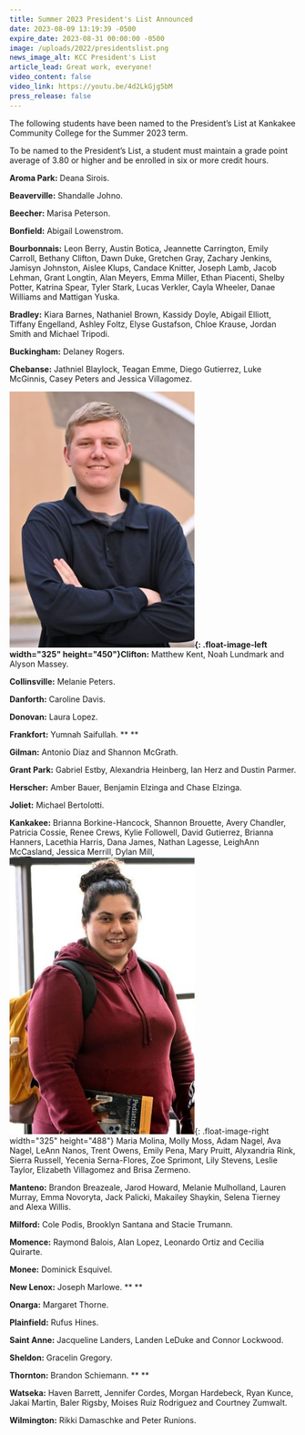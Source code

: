 ```yaml
---
title: Summer 2023 President's List Announced
date: 2023-08-09 13:19:39 -0500
expire_date: 2023-08-31 00:00:00 -0500
image: /uploads/2022/presidentslist.png
news_image_alt: KCC President's List
article_lead: Great work, everyone!
video_content: false
video_link: https://youtu.be/4d2LkGjg5bM
press_release: false
---
```

The following students have been named to the President’s List at Kankakee Community College for the Summer 2023 term.

To be named to the President’s List, a student must maintain a grade point average of 3.80 or higher and be enrolled in six or more credit hours.

**Aroma Park:** Deana Sirois.

**Beaverville:** Shandalle Johno.

**Beecher:** Marisa Peterson.

**Bonfield:** Abigail Lowenstrom.

**Bourbonnais:** Leon Berry, Austin Botica, Jeannette Carrington, Emily Carroll, Bethany Clifton, Dawn Duke, Gretchen Gray, Zachary Jenkins, Jamisyn Johnston, Aislee Klups, Candace Knitter, Joseph Lamb, Jacob Lehman, Grant Longtin, Alan Meyers, Emma Miller, Ethan Piacenti, Shelby Potter, Katrina Spear, Tyler Stark, Lucas Verkler, Cayla Wheeler, Danae Williams and Mattigan Yuska.

**Bradley:** Kiara Barnes, Nathaniel Brown, Kassidy Doyle, Abigail Elliott, Tiffany Engelland, Ashley Foltz, Elyse Gustafson, Chloe Krause, Jordan Smith and Michael Tripodi.

**Buckingham:** Delaney Rogers.

**Chebanse:** Jathniel Blaylock, Teagan Emme, Diego Gutierrez, Luke McGinnis, Casey Peters and Jessica Villagomez.

**![Benjamin Elzinga of Herscher](/uploads/2023/benjaminelzingapreslist-325x450.jpg "Benjamin Elzinga of Herscher"){: .float-image-left width="325" height="450"}Clifton:** Matthew Kent, Noah Lundmark and Alyson Massey.

**Collinsville:** Melanie Peters.

**Danforth:** Caroline Davis.

**Donovan:** Laura Lopez.

**Frankfort:** Yumnah Saifullah. ** **

**Gilman:** Antonio Diaz and Shannon McGrath.

**Grant Park:** Gabriel Estby, Alexandria Heinberg, Ian Herz and Dustin Parmer.

**Herscher:** Amber Bauer, Benjamin Elzinga and Chase Elzinga.

**Joliet:** Michael Bertolotti.

**Kankakee:** Brianna Borkine-Hancock, Shannon Brouette, Avery Chandler, Patricia Cossie, Renee Crews, Kylie Followell, David Gutierrez, Brianna Hanners, Lacethia Harris, Dana James, Nathan Lagesse, LeighAnn McCasland, Jessica Merrill, Dylan Mill,![Yecenia Serna-Flores of Kankakee](/uploads/2023/yeceniasernaflorespreslist-325x388.jpg "Yecenia Serna-Flores of Kankakee"){: .float-image-right width="325" height="488"} Maria Molina, Molly Moss, Adam Nagel, Ava Nagel, LeAnn Nanos, Trent Owens, Emily Pena, Mary Pruitt, Alyxandria Rink, Sierra Russell, Yecenia Serna-Flores, Zoe Sprimont, Lily Stevens, Leslie Taylor, Elizabeth Villagomez and Brisa Zermeno.

**Manteno:** Brandon Breazeale, Jarod Howard, Melanie Mulholland, Lauren Murray, Emma Novoryta, Jack Palicki, Makailey Shaykin, Selena Tierney and Alexa Willis.

**Milford:** Cole Podis, Brooklyn Santana and Stacie Trumann.

**Momence:** Raymond Balois, Alan Lopez, Leonardo Ortiz and Cecilia Quirarte.

**Monee:** Dominick Esquivel.

**New Lenox:** Joseph Marlowe. ** **

**Onarga:** Margaret Thorne.

**Plainfield:** Rufus Hines.

**Saint Anne:** Jacqueline Landers, Landen LeDuke and Connor Lockwood.

**Sheldon:** Gracelin Gregory.

**Thornton:** Brandon Schiemann. ** **

**Watseka:** Haven Barrett, Jennifer Cordes, Morgan Hardebeck, Ryan Kunce, Jakai Martin, Baler Rigsby, Moises Ruiz Rodriguez and Courtney Zumwalt.

**Wilmington:** Rikki Damaschke and Peter Runions.